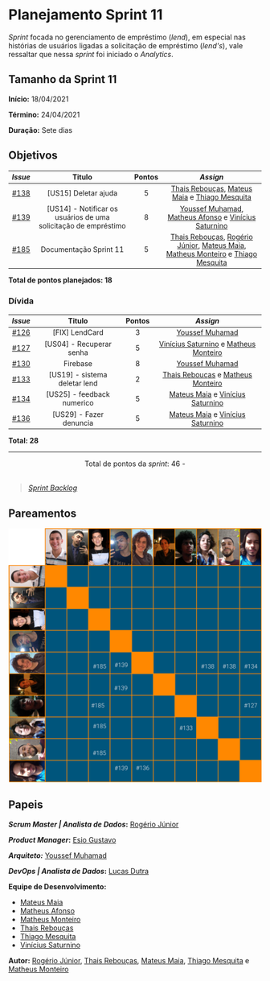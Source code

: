 # Planejamento Sprint 11

_Sprint_ focada no gerenciamento de empréstimo (_lend_), em especial nas histórias de usuários ligadas a solicitação de empréstimo (_lend's_), vale ressaltar que nessa _sprint_ foi iniciado o _Analytics_.

## Tamanho da Sprint 11

**Início:** 18/04/2021

**Término:** 24/04/2021

**Duração:** Sete dias

## Objetivos

<div class="full-width">

|                             _Issue_                              |                             Titulo                              | Pontos |                                                                                                                          _Assign_                                                                                                                           |
| :--------------------------------------------------------------: | :-------------------------------------------------------------: | :----: | :---------------------------------------------------------------------------------------------------------------------------------------------------------------------------------------------------------------------------------------------------------: |
| [#138](https://github.com/fga-eps-mds/2020.2-Lend.it/issues/138) |                      [US15] Deletar ajuda                       |   5    |                                                      [Thais Rebouças](https://github.com/Thais-ra), [Mateus Maia](https://github.com/mateusmaiamaia) e [Thiago Mesquita](https://github.com/thiagompc)                                                      |
| [#139](https://github.com/fga-eps-mds/2020.2-Lend.it/issues/139) | [US14] - Notificar os usuários de uma solicitação de empréstimo |   8    |                                            [Youssef Muhamad](https://github.com/youssef-md), [Matheus Afonso](https://github.com/Matheusafonsouza) e [Vinícius Saturnino](https://github.com/viniciussaturnino)                                             |
| [#185](https://github.com/fga-eps-mds/2020.2-Lend.it/issues/185) |                     Documentação Sprint 11                      |   5    | [Thais Rebouças](https://github.com/Thais-ra), [Rogério Júnior](https://github.com/rogerioo), [Mateus Maia](https://github.com/mateusmaiamaia), [Matheus Monteiro](https://github.com/matheusyanmonteiro) e [Thiago Mesquita](https://github.com/thiagompc) |

</div>

<b>Total de pontos planejados: 18</b>

### Dívida

|                             _Issue_                              |            Titulo             | Pontos |                                                        _Assign_                                                        |
| :--------------------------------------------------------------: | :---------------------------: | :----: | :--------------------------------------------------------------------------------------------------------------------: |
| [#126](https://github.com/fga-eps-mds/2020.2-Lend.it/issues/126) |        [FIX] LendCard         |   3    |                                    [Youssef Muhamad](https://github.com/youssef-md)                                    |
| [#127](https://github.com/fga-eps-mds/2020.2-Lend.it/issues/127) |   [US04] - Recuperar senha    |   5    | [Vinícius Saturnino](https://github.com/viniciussaturnino) e [Matheus Monteiro](https://github.com/matheusyanmonteiro) |
| [#130](https://github.com/fga-eps-mds/2020.2-Lend.it/issues/130) |           Firebase            |   8    |                                    [Youssef Muhamad](https://github.com/youssef-md)                                    |
| [#133](https://github.com/fga-eps-mds/2020.2-Lend.it/issues/133) | [US19] - sistema deletar lend |   2    |       [Thais Rebouças](https://github.com/Thais-ra) e [Matheus Monteiro](https://github.com/matheusyanmonteiro)        |
| [#134](https://github.com/fga-eps-mds/2020.2-Lend.it/issues/134) |  [US25] - feedback numerico   |   5    |     [Mateus Maia](https://github.com/mateusmaiamaia) e [Vinícius Saturnino](https://github.com/viniciussaturnino)      |
| [#136](https://github.com/fga-eps-mds/2020.2-Lend.it/issues/136) |    [US29] - Fazer denuncia    |   5    |     [Mateus Maia](https://github.com/mateusmaiamaia) e [Vinícius Saturnino](https://github.com/viniciussaturnino)      |

<b>Total: 28</b>

---

<div style="text-align: center"> Total de pontos da <i>sprint</i>: 46 -</div> <br>

<!---Colocar no link abaixo as issues alocadas no milestone da Sprint--->

> [_Sprint_ _Backlog_](https://github.com/fga-eps-mds/2020.2-Lend.it/milestone/12?closed=1)

## Pareamentos

![pareamentos](../../../assets/img/sprint11/pareamentos.png)

## Papeis

**_Scrum Master | Analista de Dados_:** [Rogério Júnior](https://github.com/rogerioo)

**_Product Manager_:** [Esio Gustavo](https://github.com/EsioFreitas)

**_Arquiteto:_** [Youssef Muhamad](https://github.com/youssef-md)

**_DevOps | Analista de Dados_:** [Lucas Dutra](https://github.com/lucasdutraf)

**Equipe de Desenvolvimento:**

- [Mateus Maia](https://github.com/mateusmaiamaia)
- [Matheus Afonso](https://github.com/Matheusafonsouza)
- [Matheus Monteiro](https://github.com/matheusyanmonteiro)
- [Thais Rebouças](https://github.com/Thais-ra)
- [Thiago Mesquita](https://github.com/thiagompc)
- [Vinícius Saturnino](https://github.com/viniciussaturnino)

**Autor:** [Rogério Júnior](https://github.com/rogerioo), [Thais Rebouças](https://github.com/Thais-ra), [Mateus Maia](https://github.com/mateusmaiamaia), [Thiago Mesquita](https://github.com/thiagompc) e [Matheus Monteiro](https://github.com/matheusyanmonteiro)
